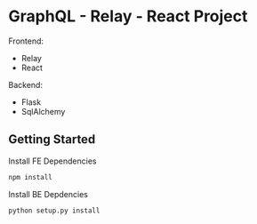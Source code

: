 # GraphQL - Relay - React Project

Frontend:
* Relay
* React

Backend:
* Flask
* SqlAlchemy

## Getting Started

Install FE Dependencies
```sh
npm install
```

Install BE Depdencies
```sh
python setup.py install
```


